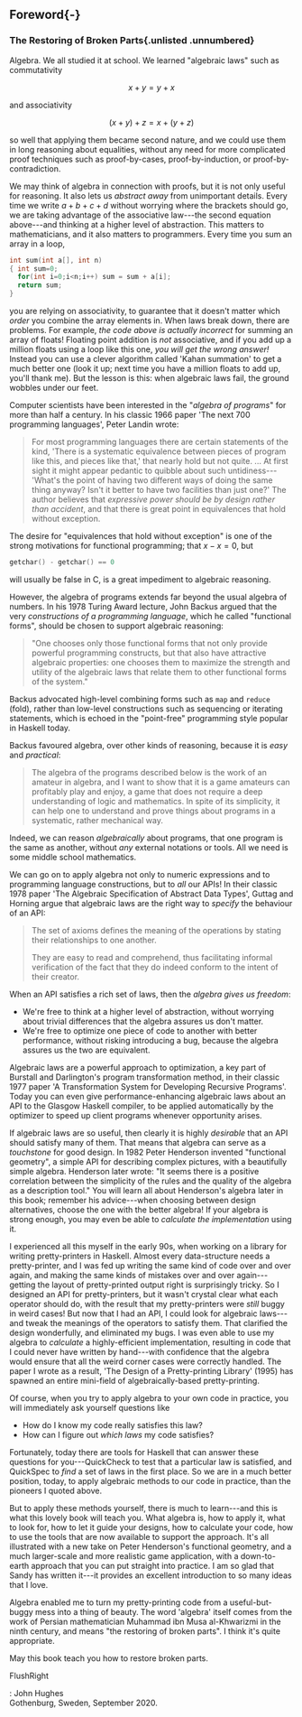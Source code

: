 ## Foreword{-}

### The Restoring of Broken Parts{.unlisted .unnumbered}

Algebra. We all studied it at school. We learned "algebraic laws" such as
commutativity

$$x + y = y + x$$

and associativity

$$(x + y) + z = x + (y + z)$$

so well that applying them became second nature, and we could use them in long
reasoning about equalities, without any need for more complicated proof
techniques such as proof-by-cases, proof-by-induction, or
proof-by-contradiction.

We may think of algebra in connection with proofs, but it is not only useful for
reasoning. It also lets us *abstract away* from unimportant details. Every time
we write $a + b + c + d$ without worrying where the brackets should go, we are
taking advantage of the associative law---the second equation above---and
thinking at a higher level of abstraction. This matters to mathematicians, and
it also matters to programmers. Every time you sum an array in a loop,

```c
int sum(int a[], int n)
{ int sum=0;
  for(int i=0;i<n;i++) sum = sum + a[i];
  return sum;
}
```

you are relying on associativity, to guarantee that it doesn't matter which
*order* you combine the array elements in. When laws break down, there are
problems. For example, *the code above is actually incorrect* for summing an
array of floats! Floating point addition is *not* associative, and if you add up
a million floats using a loop like this one, *you will get the wrong answer!*
Instead you can use a clever algorithm called 'Kahan summation' to get a much
better one (look it up; next time you have a million floats to add up, you'll
thank me). But the lesson is this: when algebraic laws fail, the ground wobbles
under our feet.

Computer scientists have been interested in the "*algebra of programs*" for more
than half a century. In his classic 1966 paper 'The next 700 programming
languages', Peter Landin wrote:

> For most programming languages there are certain statements of the kind,
> 'There is a systematic equivalence between pieces of program like this, and
> pieces like that,' that nearly hold but not quite. ...  At first sight it
> might appear pedantic to quibble about such untidiness---'What's the point of
> having two different ways of doing the same thing anyway? Isn't it better to
> have two facilities than just one?' The author believes that *expressive power
> should be by design rather than accident*, and that there is great point in
> equivalences that hold without exception.

The desire for "equivalences that hold without exception" is one of
the strong motivations for functional programming; that $x - x = 0$,
but

```c
getchar() - getchar() == 0
```

will usually be false in C, is a great impediment to algebraic reasoning.

However, the algebra of programs extends far beyond the usual algebra
of numbers. In his 1978 Turing Award lecture, John Backus argued that
the very *constructions of a programming language*, which he
called "functional forms", should be chosen to support algebraic
reasoning:

> "One chooses only those functional forms that not only provide powerful
> programming constructs, but that also have attractive algebraic properties:
> one chooses them to maximize the strength and utility of the algebraic laws
> that relate them to other functional forms of the system."

Backus advocated high-level combining forms such as `map` and `reduce` (fold),
rather than low-level constructions such as sequencing or iterating statements,
which is echoed in the "point-free" programming style popular in Haskell today.

Backus favoured algebra, over other kinds of reasoning, because it is
*easy* and *practical*:

> The algebra of the programs described below is the work of an amateur in
> algebra, and I want to show that it is a game amateurs can profitably play and
> enjoy, a game that does not require a deep understanding of logic and
> mathematics. In spite of its simplicity, it can help one to understand and
> prove things about programs in a systematic, rather mechanical way.

Indeed, we can reason *algebraically* about programs, that one program is the
same as another, without *any* external notations or tools. All we need is some
middle school mathematics.

We can go on to apply algebra not only to numeric expressions and to programming
language constructions, but to *all* our APIs! In their classic 1978 paper 'The
Algebraic Specification of Abstract Data Types', Guttag and Horning argue that
algebraic laws are the right way to *specify* the behaviour of an API:


> The set of axioms defines the meaning of the operations by stating
> their relationships to one another.
>
> They are easy to read and comprehend, thus facilitating informal verification
> of the fact that they do indeed conform to the intent of their creator.


When an API satisfies a rich set of laws, then the *algebra gives us freedom*:

* We're free to think at a higher level of abstraction, without worrying about
  trivial differences that the algebra assures us don't matter.
* We're free to optimize one piece of code to another with better performance,
  without risking introducing a bug, because the algebra assures us the two are
  equivalent.

Algebraic laws are a powerful approach to optimization, a key part of Burstall
and Darlington's program transformation method, in their classic 1977 paper 'A
Transformation System for Developing Recursive Programs'. Today you can even
give performance-enhancing algebraic laws about an API to the Glasgow Haskell
compiler, to be applied automatically by the optimizer to speed up client
programs whenever opportunity arises.

If algebraic laws are so useful, then clearly it is highly *desirable* that an
API should satisfy many of them. That means that algebra can serve as a
*touchstone* for good design. In 1982 Peter Henderson invented "functional
geometry", a simple API for describing complex pictures, with a beautifully
simple algebra. Henderson later wrote: "It seems there is a positive correlation
between the simplicity of the rules and the quality of the algebra as a
description tool." You will learn all about Henderson's algebra later in this
book; remember his advice---when choosing between design alternatives, choose
the one with the better algebra!  If your algebra is strong enough, you may even
be able to *calculate the implementation* using it.

I experienced all this myself in the early 90s, when working on a library for
writing pretty-printers in Haskell. Almost every data-structure needs a
pretty-printer, and I was fed up writing the same kind of code over and over
again, and making the same kinds of mistakes over and over again---getting the
layout of pretty-printed output right is surprisingly tricky. So I designed an
API for pretty-printers, but it wasn't crystal clear what each operator should
do, with the result that my pretty-printers were *still* buggy in weird cases!
But now that I had an API, I could look for algebraic laws---and tweak the
meanings of the operators to satisfy them. That clarified the design
wonderfully, and eliminated my bugs. I was even able to use my algebra to
*calculate* a highly-efficient implementation, resulting in code that I could
never have written by hand---with confidence that the algebra would ensure that
all the weird corner cases were correctly handled. The paper I wrote as a
result, 'The Design of a Pretty-printing Library' (1995) has spawned an
entire mini-field of algebraically-based pretty-printing.

Of course, when you try to apply algebra to your own code in practice,
you will immediately ask yourself questions like

* How do I know my code really satisfies this law?
* How can I figure out *which laws* my code satisfies?

Fortunately, today there are tools for Haskell that can answer these questions
for you---QuickCheck to test that a particular law is satisfied, and QuickSpec
to *find* a set of laws in the first place. So we are in a much better position,
today, to apply algebraic methods to our code in practice, than the pioneers I
quoted above.

But to apply these methods yourself, there is much to learn---and this is what
this lovely book will teach you. What algebra is, how to apply it, what to look
for, how to let it guide your designs, how to calculate your code, how to use
the tools that are now available to support the approach. It's all illustrated
with a new take on Peter Henderson's functional geometry, and a much
larger-scale and more realistic game application, with a down-to-earth approach
that you can put straight into practice. I am so glad that Sandy has written
it---it provides an excellent introduction to so many ideas that I love.

Algebra enabled me to turn my pretty-printing code from a useful-but-buggy mess
into a thing of beauty.  The word 'algebra' itself comes from the work of
Persian mathematician Muhammad ibn Musa al-Khwarizmi in the ninth century, and
means "the restoring of broken parts". I think it's quite appropriate.

May this book teach you how to restore broken parts.


FlushRight

: John Hughes\
  Gothenburg, Sweden, September 2020.

